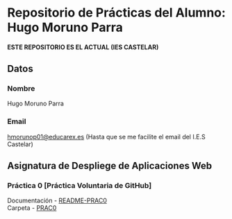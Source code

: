 # Repositorio de Prácticas del Alumno: Hugo Moruno Parra
#### ESTE REPOSITORIO ES EL ACTUAL (IES CASTELAR)

## Datos

### Nombre

Hugo Moruno Parra

### Email

<hmorunop01@educarex.es> (Hasta que se me facilite el email del I.E.S Castelar)

## Asignatura de Despliege de Aplicaciones Web

### Práctica 0 [Práctica Voluntaria de GitHub]

Documentación - [README-PRAC0](uth0/README.md)  
Carpeta - [PRAC0](uth0/)
